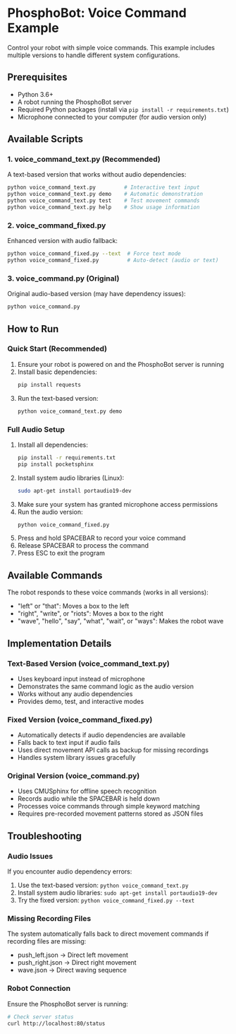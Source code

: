 # PhosphoBot: Voice Command Example

Control your robot with simple voice commands. This example includes multiple versions to handle different system configurations.

## Prerequisites

- Python 3.6+
- A robot running the PhosphoBot server
- Required Python packages (install via `pip install -r requirements.txt`)
- Microphone connected to your computer (for audio version only)

## Available Scripts

### 1. voice_command_text.py (Recommended)
A text-based version that works without audio dependencies:
```bash
python voice_command_text.py         # Interactive text input
python voice_command_text.py demo    # Automatic demonstration  
python voice_command_text.py test    # Test movement commands
python voice_command_text.py help    # Show usage information
```

### 2. voice_command_fixed.py
Enhanced version with audio fallback:
```bash
python voice_command_fixed.py --text  # Force text mode
python voice_command_fixed.py         # Auto-detect (audio or text)
```

### 3. voice_command.py (Original)
Original audio-based version (may have dependency issues):
```bash
python voice_command.py
```

## How to Run

### Quick Start (Recommended)
1. Ensure your robot is powered on and the PhosphoBot server is running
2. Install basic dependencies:
   ```bash
   pip install requests
   ```
3. Run the text-based version:
   ```bash
   python voice_command_text.py demo
   ```

### Full Audio Setup
1. Install all dependencies:
   ```bash
   pip install -r requirements.txt
   pip install pocketsphinx
   ```
2. Install system audio libraries (Linux):
   ```bash
   sudo apt-get install portaudio19-dev
   ```
3. Make sure your system has granted microphone access permissions
4. Run the audio version:
   ```bash
   python voice_command_fixed.py
   ```
5. Press and hold SPACEBAR to record your voice command
6. Release SPACEBAR to process the command
7. Press ESC to exit the program

## Available Commands

The robot responds to these voice commands (works in all versions):

- "left" or "that": Moves a box to the left
- "right", "write", or "riots": Moves a box to the right
- "wave", "hello", "say", "what", "wait", or "ways": Makes the robot wave

## Implementation Details

### Text-Based Version (voice_command_text.py)
- Uses keyboard input instead of microphone
- Demonstrates the same command logic as the audio version
- Works without any audio dependencies
- Provides demo, test, and interactive modes

### Fixed Version (voice_command_fixed.py)  
- Automatically detects if audio dependencies are available
- Falls back to text input if audio fails
- Uses direct movement API calls as backup for missing recordings
- Handles system library issues gracefully

### Original Version (voice_command.py)
- Uses CMUSphinx for offline speech recognition
- Records audio while the SPACEBAR is held down
- Processes voice commands through simple keyword matching
- Requires pre-recorded movement patterns stored as JSON files

## Troubleshooting

### Audio Issues
If you encounter audio dependency errors:
1. Use the text-based version: `python voice_command_text.py`
2. Install system audio libraries: `sudo apt-get install portaudio19-dev`
3. Try the fixed version: `python voice_command_fixed.py --text`

### Missing Recording Files
The system automatically falls back to direct movement commands if recording files are missing:
- push_left.json → Direct left movement
- push_right.json → Direct right movement  
- wave.json → Direct waving sequence

### Robot Connection
Ensure the PhosphoBot server is running:
```bash
# Check server status
curl http://localhost:80/status
```

